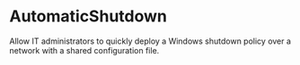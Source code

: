 # AutomaticShutdown
Allow IT administrators to quickly deploy a Windows shutdown policy over a network with a shared configuration file.
